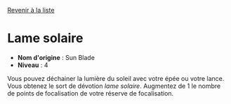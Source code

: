 [Revenir à la liste](..)

# Lame solaire

 * **Nom d'origine** : Sun Blade
 * **Niveau** : 4


<p><span id="ctl00_MainContent_DetailedOutput">Vous pouvez déchainer la lumière du soleil avec votre épée ou votre lance. Vous obtenez le sort de dévotion <em>lame solaire</em>. Augmentez de 1 le nombre de points de focalisation de votre réserve de focalisation.</span></p>